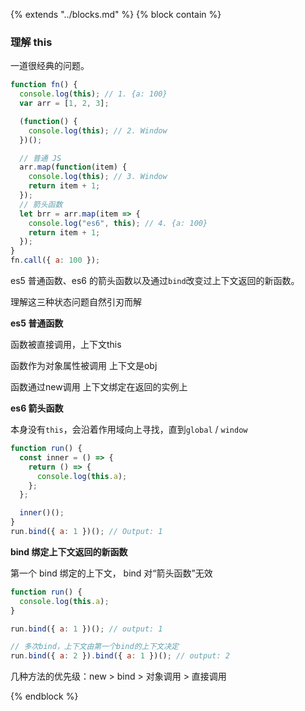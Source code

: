 {% extends "../blocks.md" %} {% block contain %}


### 理解 this 

一道很经典的问题。

```javascript
function fn() {
  console.log(this); // 1. {a: 100}
  var arr = [1, 2, 3];

  (function() {
    console.log(this); // 2. Window
  })();

  // 普通 JS
  arr.map(function(item) {
    console.log(this); // 3. Window
    return item + 1;
  });
  // 箭头函数
  let brr = arr.map(item => {
    console.log("es6", this); // 4. {a: 100}
    return item + 1;
  });
}
fn.call({ a: 100 });
```

es5 普通函数、es6 的箭头函数以及通过`bind`改变过上下文返回的新函数。

理解这三种状态问题自然引刃而解



**es5 普通函数**

函数被直接调用，上下文this

函数作为对象属性被调用 上下文是obj

函数通过new调用 上下文绑定在返回的实例上



**es6 箭头函数**

本身没有`this`，会沿着作用域向上寻找，直到`global` / `window`

```javascript
function run() {
  const inner = () => {
    return () => {
      console.log(this.a);
    };
  };

  inner()();
}
run.bind({ a: 1 })(); // Output: 1
```



**bind 绑定上下文返回的新函数**

第一个 bind 绑定的上下文， bind 对“箭头函数”无效

```javascript
function run() {
  console.log(this.a);
}

run.bind({ a: 1 })(); // output: 1

// 多次bind，上下文由第一个bind的上下文决定
run.bind({ a: 2 }).bind({ a: 1 })(); // output: 2
```

几种方法的优先级：new > bind > 对象调用 > 直接调用




{% endblock %}